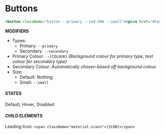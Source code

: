 # Buttons

```jsx
<button className="button --primary --red-500 --small"><p><a href="#learn-more"><span className="material-icons">trash</span>Delete</a></p></button>
```

**MODIFIERS**

* Types:&#x20;
  * Primary: `--primary`
  * Secondary: `--secondary`
* Primary Colour: `--[COLOUR]` _(Background colour for primary type, text colour for secondary type)_
* Secondary Colour: _Automatically chosen based off background colour._&#x20;
* Size:&#x20;
  * Default: _Nothing_&#x20;
  * Small: `--small`

#### **STATES**

Default, Hover, Disabled

#### **CHILD ELEMENTS**

Leading Icon: `<span className="material-icons">[ICON]</span>`
